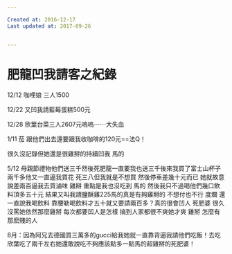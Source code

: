 ```yaml
---

Created at: 2016-12-17
Last updated at: 2017-09-26


---
```


# 肥龍凹我請客之紀錄


12/12 咖哩娘 三人1500

12/22 又凹我請藍莓蛋糕500元

12/28 欣葉台菜三人2607元嗚嗚⋯⋯大失血

1/11 茄 跟他們出去還要跟我收咖啡的120元==法Q！

很久沒記錄但她還是很雞掰的持續凹我 馬的

5/12 母親節禮物他們送三千然後死肥龍一直要我也送三千後來我買了富士山杯子兩千多他又一直逼我買花 死三八但我就是不想買
然後停車差幾十元而已 她就故意說差兩百逼我去買滷味 雞掰 重點是我也沒吃到 馬的 然後我只不過喝他們幾口飲料頂多五十元 結果又叫我請鹽酥雞225馬的真是有夠雞掰的 不想付也不行 度爛 還一直說我喝飲料 靠腰勒喝飲料才五十就又要請兩百多？真的很會凹人 死肥婆 很久沒罵她依然那麼雞掰 每次都要凹人是怎樣 搞到人家都很不爽她才爽 雞掰 怎麼有那麽賤的人

8月：因為阿兄去德國買三萬多的gucci給我她就一直靠背逼我請他們吃飯！去吃欣葉吃了兩千左右她還敢說吃不夠應該點多一點馬的超雞掰的死肥婆！

